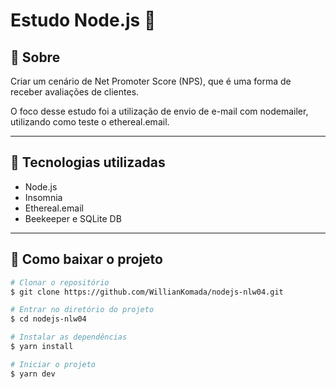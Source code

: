 # Estudo Node.js 🚀

## 📝 Sobre

<p>
  Criar um cenário de Net Promoter Score (NPS), que é uma forma de receber avaliações de clientes.
</p>
<p>
  O foco desse estudo foi a utilização de envio de e-mail com nodemailer, utilizando como teste o ethereal.email.
</p>


---

## 🚀 Tecnologias utilizadas

- Node.js
- Insomnia
- Ethereal.email
- Beekeeper e SQLite DB


---

## 📁 Como baixar o projeto

```bash
# Clonar o repositório
$ git clone https://github.com/WillianKomada/nodejs-nlw04.git

# Entrar no diretório do projeto
$ cd nodejs-nlw04

# Instalar as dependências
$ yarn install

# Iniciar o projeto
$ yarn dev
```